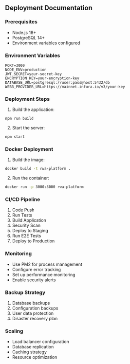 ## Deployment Documentation

### Prerequisites

- Node.js 18+
- PostgreSQL 14+
- Environment variables configured

### Environment Variables

```env
PORT=3000
NODE_ENV=production
JWT_SECRET=your-secret-key
ENCRYPTION_KEY=your-encryption-key
DATABASE_URL=postgresql://user:pass@host:5432/db
WEB3_PROVIDER_URL=https://mainnet.infura.io/v3/your-key
```

### Deployment Steps

1. Build the application:
```bash
npm run build
```

2. Start the server:
```bash
npm start
```

### Docker Deployment

1. Build the image:
```bash
docker build -t rwa-platform .
```

2. Run the container:
```bash
docker run -p 3000:3000 rwa-platform
```

### CI/CD Pipeline

1. Code Push
2. Run Tests
3. Build Application
4. Security Scan
5. Deploy to Staging
6. Run E2E Tests
7. Deploy to Production

### Monitoring

- Use PM2 for process management
- Configure error tracking
- Set up performance monitoring
- Enable security alerts

### Backup Strategy

1. Database backups
2. Configuration backups
3. User data protection
4. Disaster recovery plan

### Scaling

- Load balancer configuration
- Database replication
- Caching strategy
- Resource optimization